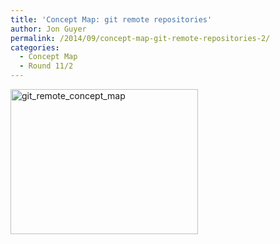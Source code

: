 ```yaml
---
title: 'Concept Map: git remote repositories'
author: Jon Guyer
permalink: /2014/09/concept-map-git-remote-repositories-2/
categories:
  - Concept Map
  - Round 11/2
---
```

[<img class="alignnone size-medium wp-image-8711" alt="git_remote_concept_map" src="http://teaching.software-carpentry.org/wp-content/uploads/2014/09/git_remote_concept_map-300x232.png" width="300" height="232" />][1]

 [1]: http://teaching.software-carpentry.org/wp-content/uploads/2014/09/git_remote_concept_map.png
